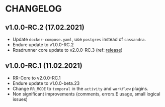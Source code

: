 CHANGELOG
=========

v1.0.0-RC.2 (17.02.2021)
-------------------
- Update `docker-compose.yaml`, use `postgres` instead of `cassandra`.
- Endure update to v1.0.0-RC.2
- Roadrunner core update to v2.0.0-RC.3 (ref: [release](https://github.com/spiral/roadrunner/releases/tag/v2.0.0-RC.3))

v1.0.0-RC.1 (11.02.2021)
-------------------
- RR-Core to v2.0.0-RC.1
- Endure update to v1.0.0-beta.23
- Change `RR_MODE` to `temporal` in the `activity` and `workflow` plugins. 
- Non significant improvements (comments, errors.E usage, small logical issues)
